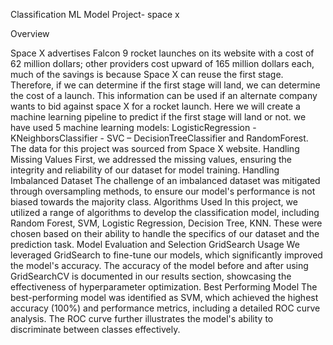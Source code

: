Classification ML Model Project- space x


Overview


Space X advertises Falcon 9 rocket launches on its website with a cost of 62 million dollars; other providers cost upward of 165 million dollars each, much of the savings is because Space X can reuse the first stage. Therefore, if we can determine if the first stage will land, we can determine the cost of a launch. This information can be used if an alternate company wants to bid against space X for a rocket launch. Here we will create a machine learning pipeline to predict if the first stage will land or not. we have used 5 machine learning models: LogisticRegression - KNeighborsClassifier - SVC – DecisionTreeClassifier and RandomForest. The data for this project was sourced from Space X website.
Handling Missing Values
First, we addressed the missing values, ensuring the integrity and reliability of our dataset for model training.
Handling Imbalanced Dataset
The challenge of an imbalanced dataset was mitigated through oversampling methods, to ensure our model's performance is not biased towards the majority class.
Algorithms Used
In this project, we utilized a range of algorithms to develop the classification model, including Random Forest, SVM, Logistic Regression, Decision Tree, KNN. These were chosen based on their ability to handle the specifics of our dataset and the prediction task.
Model Evaluation and Selection
GridSearch Usage
We leveraged GridSearch to fine-tune our models, which significantly improved the model's accuracy. The accuracy of the model before and after using GridSearchCV is documented in our results section, showcasing the effectiveness of hyperparameter optimization.
Best Performing Model
The best-performing model was identified as SVM, which achieved the highest accuracy (100%) and performance metrics, including a detailed ROC curve analysis. The ROC curve further illustrates the model's ability to discriminate between classes effectively.

